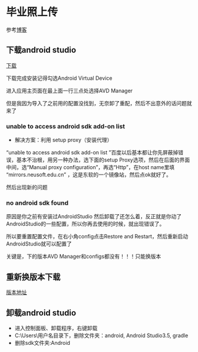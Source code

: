 # 毕业照上传
参考[博客](https://blog.csdn.net/yijisama/article/details/120758073)

## 下载android studio
[下载](https://developer.android.google.cn/studio?hl=zh-cn)

下载完成安装记得勾选Android Virtual Device

进入应用主页面在最上面一行三点处选择AVD Manager

但是我因为导入了之前用的配置没找到，无奈卸了重配，然后不出意外的话问题就来了

### unable to access android sdk add-on list
- 解决方案：利用 setup proxy（安装代理）

“unable to access android sdk add-on list ”百度以后基本都让你先屏蔽掉错误，基本不治根，用另一种办法，选下面的setup Proxy选项，然后在后面的界面中间，选“Manual proxy configuration”，再选“Http”，在host name里填 “mirrors.neusoft.edu.cn” ，这是东软的一个镜像站，然后点ok就好了。

然后出现新的问题
### no android sdk found
原因是你之前有安装过AndroidStudio 然后卸载了还怎么着，反正就是你动了AndroidStudio的一些配置，所以你再去使用的时候，就出现错误了。

所以要重置配置文件，在右小角config点击Restore and Restart，然后重新启动AndroidStudio就可以配置了

关键是，下的版本AVD Manager和configs都没有！！！只能换版本

## 重新换版本下载
[版本地址](https://developer.android.google.cn/studio/archive)




## 卸载android studio

- 进入控制面板、卸载程序，右键卸载
- C:\Users\用户名目录下，删除文件夹：android, Android Studio3.5, gradle
- 删除sdk文件夹:Android
